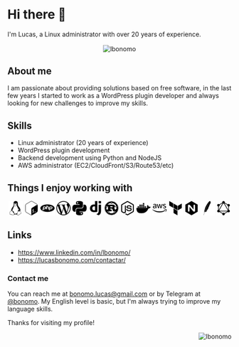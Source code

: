 # Hi there 👋

I'm Lucas, a Linux administrator with over 20 years of experience.

<!--
<p align="center">
    <img align="left" src="https://github-readme-stats.vercel.app/api/top-langs?username=lbonomo&show_icons=true&locale=en&layout=compact" alt="lbonomo" />
</p>
-->

<p align="center">
    <img align="center" src="https://github-readme-stats.vercel.app/api?username=lbonomo&show_icons=true&locale=en" alt="lbonomo" />
</p>

## About me

I am passionate about providing solutions based on free software, in the last few years I started to work as a WordPress plugin developer and always looking for new challenges to improve my skills.

## Skills

 - Linux administrator (20 years of experience)
 - WordPress plugin development
 - Backend development using Python and NodeJS
 - AWS administrator (EC2/CloudFront/S3/Route53/etc)

## Things I enjoy working with

<!-- https://simpleicons.org/ -->

<p align="center">
    <img alt="linux" src="./assets/images/linux.svg" style="max-width: 100%;" height=32px;/>
    <img alt="bash" src="./assets/images/gnubash.svg" style="max-width: 100%;" height=32px;/>
    <img alt="php" src="./assets/images/php.svg" style="max-width: 100%;" height=32px;/>
    <img alt="wordpress" src="./assets/images/wordpress.svg" style="max-width: 100%;" height=32px;/>
    <img alt="python" src="./assets/images/python.svg" style="max-width: 100%;" height=32px;/>
    <img alt="django"  src="./assets/images/django.svg" style="max-width: 100%;" height=32px;/>
    <img alt="rust" src="./assets/images/rust.svg" style="max-width: 100%;" height=32px;/>
    <img alt="node.js" src="./assets/images/nodedotjs.svg" style="max-width: 100%;" height=32px;/>
    <img alt="docker" src="./assets/images/docker.svg" style="max-width: 100%;" height=32px;/>
    <img alt="aws" src="./assets/images/amazonaws.svg" style="max-width: 100%;" height=32px;/>
    <img alt="terraform" src="./assets/images/terraform.svg" style="max-width: 100%;" height=32px;/>
    <img alt="nginx" src="./assets/images/nginx.svg" style="max-width: 100%;" height=32px;/>
    <img alt="apache" src="./assets/images/apache.svg" style="max-width: 100%;" height=32px;/>
    <img alt="graphql" src="./assets/images/graphql.svg" style="max-width: 100%;" height=32px;/>
    <!--
    <img alt="" src="./assets/images/" style="max-width: 100%;" height=32px;/>
    <img alt="" src="./assets/images/" style="max-width: 100%;" height=32px;/>
    -->
</p>

<!-- ## Projects

Here are some of my recent projects:

    [Project 1 name and link]
    [Project 2 name and link]
    [Project 3 name and link] 
-->

## Links
- https://www.linkedin.com/in/lbonomo/
- https://lucasbonomo.com/contactar/

### Contact me

You can reach me at [bonomo.lucas@gmail.com](mailto:bonomo.lucas@gmail.com) or by Telegram at [@bonomo](https://t.me/lbonomo). My English level is basic, but I'm always trying to improve my language skills.

Thanks for visiting my profile!

<p align="right">
    <img src="https://komarev.com/ghpvc/?username=lbonomo&label=Profile%20views&color=0e75b6&style=flat" alt="lbonomo" />
</p>